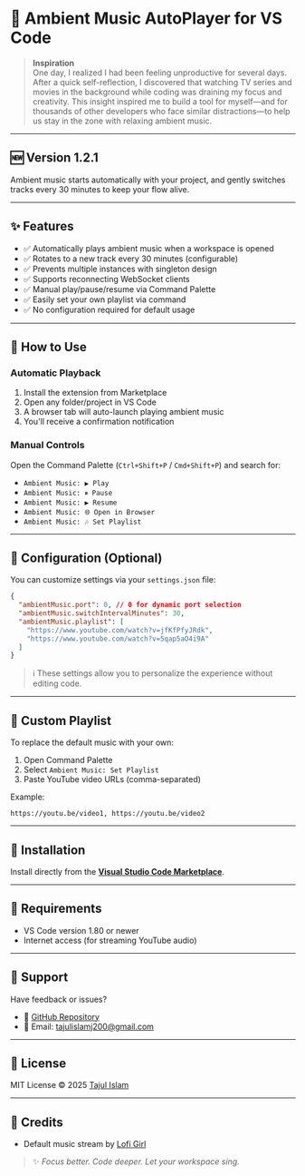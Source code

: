 # 🎵 Ambient Music AutoPlayer for VS Code


> **Inspiration**  
> One day, I realized I had been feeling unproductive for several days. After a quick self-reflection, I discovered that watching TV series and movies in the background while coding was draining my focus and creativity. This insight inspired me to build a tool for myself—and for thousands of other developers who face similar distractions—to help us stay in the zone with relaxing ambient music.


---

## 🆕 Version 1.2.1

Ambient music starts automatically with your project, and gently switches tracks every 30 minutes to keep your flow alive.

---

## ✨ Features

- ✅ Automatically plays ambient music when a workspace is opened
- ✅ Rotates to a new track every 30 minutes (configurable)
- ✅ Prevents multiple instances with singleton design
- ✅ Supports reconnecting WebSocket clients
- ✅ Manual play/pause/resume via Command Palette
- ✅ Easily set your own playlist via command
- ✅ No configuration required for default usage

---

## 🚀 How to Use

### Automatic Playback

1. Install the extension from Marketplace
2. Open any folder/project in VS Code
3. A browser tab will auto-launch playing ambient music
4. You'll receive a confirmation notification

### Manual Controls

Open the Command Palette (`Ctrl+Shift+P` / `Cmd+Shift+P`) and search for:

- `Ambient Music: ▶ Play`
- `Ambient Music: ⏸ Pause`
- `Ambient Music: ▶ Resume`
- `Ambient Music: 🌐 Open in Browser`
- `Ambient Music: 🎶 Set Playlist`

---

## 🔧 Configuration (Optional)

You can customize settings via your `settings.json` file:

```json
{
  "ambientMusic.port": 0, // 0 for dynamic port selection
  "ambientMusic.switchIntervalMinutes": 30, 
  "ambientMusic.playlist": [
    "https://www.youtube.com/watch?v=jfKfPfyJRdk",
    "https://www.youtube.com/watch?v=5qap5aO4i9A"
  ]
}
```

> ℹ️ These settings allow you to personalize the experience without editing code.

---

## 🎵 Custom Playlist

To replace the default music with your own:

1. Open Command Palette
2. Select `Ambient Music: Set Playlist`
3. Paste YouTube video URLs (comma-separated)

Example:

```
https://youtu.be/video1, https://youtu.be/video2
```

---

## 📁 Installation

Install directly from the [**Visual Studio Code Marketplace**](https://marketplace.visualstudio.com/items?itemName=taj54dev.ambient-music-extension).

---

## 🔗 Requirements

- VS Code version 1.80 or newer
- Internet access (for streaming YouTube audio)

---

## 🐛 Support

Have feedback or issues?

- 📂 [GitHub Repository](https://github.com/taj54/ambient-music-vs-extension)
- 📧 Email: [tajulislamj200@gmail.com](mailto:tajulislamj200@gmail.com)

---

## 💼 License

MIT License © 2025 [Tajul Islam](https://github.com/taj54)

---

## 💬 Credits

- Default music stream by [Lofi Girl](https://www.youtube.com/@lofigirl)

> ✨ _Focus better. Code deeper. Let your workspace sing._
